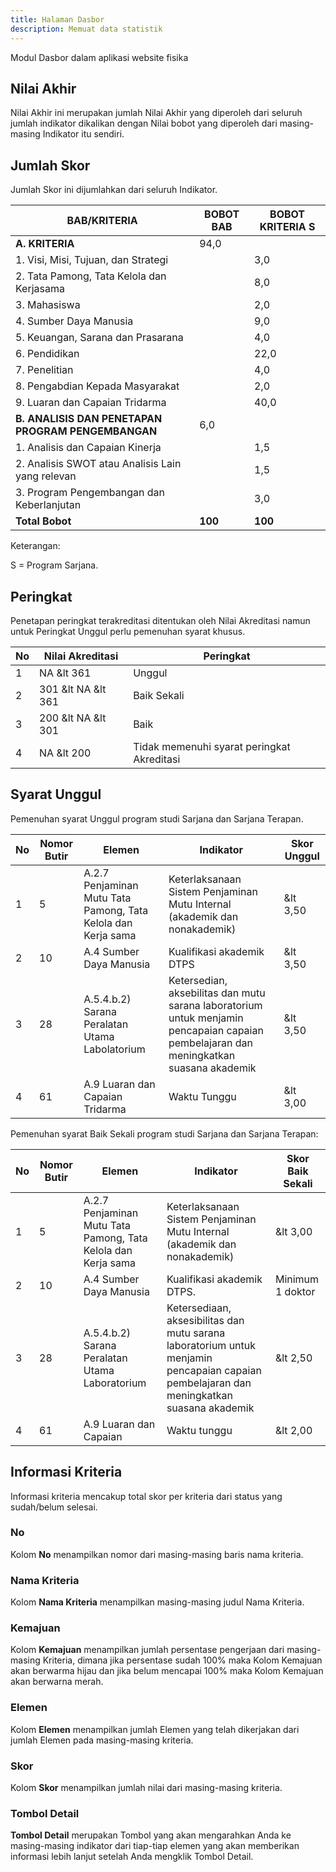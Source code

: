 ```yaml
---
title: Halaman Dasbor
description: Memuat data statistik 
---
```


Modul Dasbor dalam aplikasi website fisika

## Nilai Akhir
Nilai Akhir ini merupakan jumlah Nilai Akhir yang diperoleh dari seluruh jumlah indikator dikalikan dengan Nilai bobot yang diperoleh dari masing-masing Indikator itu sendiri.

## Jumlah Skor
Jumlah Skor ini dijumlahkan dari seluruh Indikator.

| BAB/KRITERIA                                       | BOBOT BAB | BOBOT KRITERIA S |
| -------------------------------------------------- | --------- | ---------------- |
| **A. KRITERIA**                                    | 94,0      |
| 1. Visi, Misi, Tujuan, dan Strategi                |           | 3,0              |
| 2. Tata Pamong, Tata Kelola dan Kerjasama          |           | 8,0              |
| 3. Mahasiswa                                       |           | 2,0              |
| 4. Sumber Daya Manusia                             |           | 9,0              |
| 5. Keuangan, Sarana dan Prasarana                  |           | 4,0              |
| 6. Pendidikan                                      |           | 22,0             |
| 7. Penelitian                                      |           | 4,0              |
| 8. Pengabdian Kepada Masyarakat                    |           | 2,0              |
| 9. Luaran dan Capaian Tridarma                     |           | 40,0             |
| **B. ANALISIS DAN PENETAPAN PROGRAM PENGEMBANGAN** | 6,0       |
| 1. Analisis dan Capaian Kinerja                    |           | 1,5              |
| 2. Analisis SWOT atau Analisis Lain yang relevan   |           | 1,5              |
| 3. Program Pengembangan dan Keberlanjutan          |           | 3,0              |
| **Total Bobot**                                    | **100**   | **100**          |

Keterangan:

S = Program Sarjana.

## Peringkat

Penetapan peringkat terakreditasi ditentukan oleh Nilai Akreditasi namun untuk Peringkat Unggul perlu pemenuhan syarat khusus.

| No  | Nilai Akreditasi           | Peringkat                                  |
| --- | -------------------------- | ------------------------------------------ |
| 1   | NA &amp;lt 361             | Unggul                                     |
| 2   | 301 &amp;lt NA &amp;lt 361 | Baik Sekali                                |
| 3   | 200 &amp;lt NA &amp;lt 301 | Baik                                       |
| 4   | NA &amp;lt 200             | Tidak memenuhi syarat peringkat Akreditasi |

## Syarat Unggul

Pemenuhan syarat Unggul program studi Sarjana dan Sarjana Terapan.

| No  | Nomor Butir | Elemen                                                        | Indikator                                                                                                                              | Skor Unggul  |
| --- | ----------- | ------------------------------------------------------------- | -------------------------------------------------------------------------------------------------------------------------------------- | ------------ |
| 1   | 5           | A.2.7 Penjaminan Mutu Tata Pamong, Tata Kelola dan Kerja sama | Keterlaksanaan Sistem Penjaminan Mutu Internal (akademik dan nonakademik)                                                              | &amp;lt 3,50 |
| 2   | 10          | A.4 Sumber Daya Manusia                                       | Kualifikasi akademik DTPS                                                                                                              | &amp;lt 3,50 |
| 3   | 28          | A.5.4.b.2) Sarana Peralatan Utama Labolatorium                | Ketersedian, aksebilitas dan mutu sarana laboratorium untuk menjamin pencapaian capaian pembelajaran dan meningkatkan suasana akademik | &amp;lt 3,50 |
| 4   | 61          | A.9 Luaran dan Capaian Tridarma                               | Waktu Tunggu                                                                                                                           | &amp;lt 3,00 |

Pemenuhan syarat Baik Sekali program studi Sarjana dan Sarjana Terapan:

| No  | Nomor Butir | Elemen                                                        | Indikator                                                                                                                                 | Skor Baik Sekali |
| --- | ----------- | ------------------------------------------------------------- | ----------------------------------------------------------------------------------------------------------------------------------------- | ---------------- |
| 1   | 5           | A.2.7 Penjaminan Mutu Tata Pamong, Tata Kelola dan Kerja sama | Keterlaksanaan Sistem Penjaminan Mutu Internal (akademik dan nonakademik)                                                                 | &amp;lt 3,00     |
| 2   | 10          | A.4 Sumber Daya Manusia                                       | Kualifikasi akademik DTPS.                                                                                                                | Minimum 1 doktor |
| 3   | 28          | A.5.4.b.2) Sarana Peralatan Utama Laboratorium                | Ketersediaan, aksesibilitas dan mutu sarana laboratorium untuk menjamin pencapaian capaian pembelajaran dan meningkatkan suasana akademik | &amp;lt 2,50     |
| 4   | 61          | A.9 Luaran dan Capaian                                        | Waktu tunggu                                                                                                                              | &amp;lt 2,00     |

## Informasi Kriteria

Informasi kriteria mencakup total skor per kriteria dari status yang sudah/belum selesai.

### No

Kolom **No** menampilkan nomor dari masing-masing baris nama kriteria.

### Nama Kriteria

Kolom **Nama Kriteria** menampilkan masing-masing judul Nama Kriteria.

### Kemajuan

Kolom **Kemajuan** menampilkan jumlah persentase pengerjaan dari masing-masing Kriteria, dimana jika persentase sudah 100% maka Kolom Kemajuan akan berwarma hijau dan jika belum mencapai 100% maka Kolom Kemajuan akan berwarna merah.

### Elemen

Kolom **Elemen** menampilkan jumlah Elemen yang telah dikerjakan dari jumlah Elemen pada masing-masing kriteria.

### Skor

Kolom **Skor** menampilkan jumlah nilai dari masing-masing kriteria.

### Tombol Detail

**Tombol Detail** merupakan Tombol yang akan mengarahkan Anda ke masing-masing indikator dari tiap-tiap elemen yang akan memberikan informasi lebih lanjut setelah Anda mengklik Tombol Detail.
